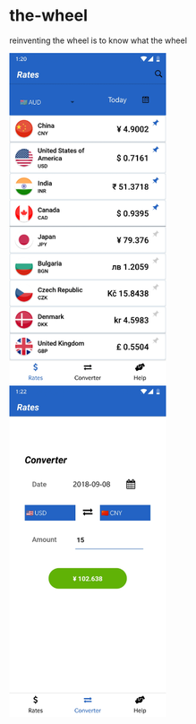 # the-wheel
reinventing the wheel is to know what the wheel 


<img src="https://raw.githubusercontent.com/MicroPyramid/curreny-rates-mobile-app/master/media/Home.jpg" alt="Home" width="280"/>
<img src="https://raw.githubusercontent.com/MicroPyramid/curreny-rates-mobile-app/master/media/converter.jpg" alt="Home" width="280"/>
